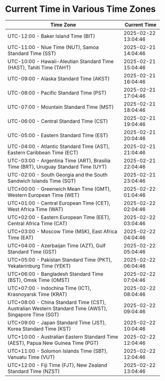 # Current Time in Various Time Zones

| Time Zone | Current Time |
|-----------|--------------|
| UTC-12:00 - Baker Island Time (BIT) | 2025-02-22 13:04:46 |
| UTC-11:00 - Niue Time (NUT), Samoa Standard Time (SST) | 2025-02-21 14:04:46 |
| UTC-10:00 - Hawaii-Aleutian Standard Time (HAST), Tahiti Time (TAHT) | 2025-02-21 15:04:46 |
| UTC-09:00 - Alaska Standard Time (AKST) | 2025-02-21 16:04:46 |
| UTC-08:00 - Pacific Standard Time (PST) | 2025-02-21 17:04:46 |
| UTC-07:00 - Mountain Standard Time (MST) | 2025-02-21 18:04:46 |
| UTC-06:00 - Central Standard Time (CST) | 2025-02-21 19:04:46 |
| UTC-05:00 - Eastern Standard Time (EST) | 2025-02-21 20:04:46 |
| UTC-04:00 - Atlantic Standard Time (AST), Eastern Caribbean Time (ECT) | 2025-02-21 21:04:46 |
| UTC-03:00 - Argentina Time (ART), Brasília Time (BRT), Uruguay Standard Time (UYT) | 2025-02-21 22:04:46 |
| UTC-02:00 - South Georgia and the South Sandwich Islands Time (SGT) | 2025-02-21 23:04:46 |
| UTC±00:00 - Greenwich Mean Time (GMT), Western European Time (WET) | 2025-02-22 01:04:46 |
| UTC+01:00 - Central European Time (CET), West Africa Time (WAT) | 2025-02-22 02:04:46 |
| UTC+02:00 - Eastern European Time (EET), Central Africa Time (CAT) | 2025-02-22 03:04:46 |
| UTC+03:00 - Moscow Time (MSK), East Africa Time (EAT) | 2025-02-22 04:04:46 |
| UTC+04:00 - Azerbaijan Time (AZT), Gulf Standard Time (GST) | 2025-02-22 05:04:46 |
| UTC+05:00 - Pakistan Standard Time (PKT), Yekaterinburg Time (YEKT) | 2025-02-22 06:04:46 |
| UTC+06:00 - Bangladesh Standard Time (BST), Omsk Time (OMST) | 2025-02-22 07:04:46 |
| UTC+07:00 - Indochina Time (ICT), Krasnoyarsk Time (KRAT) | 2025-02-22 08:04:46 |
| UTC+08:00 - China Standard Time (CST), Australian Western Standard Time (AWST), Singapore Time (SGT) | 2025-02-22 09:04:46 |
| UTC+09:00 - Japan Standard Time (JST), Korea Standard Time (KST) | 2025-02-22 10:04:46 |
| UTC+10:00 - Australian Eastern Standard Time (AEST), Papua New Guinea Time (PGT) | 2025-02-22 12:04:46 |
| UTC+11:00 - Solomon Islands Time (SBT), Vanuatu Time (VUT) | 2025-02-22 12:04:46 |
| UTC+12:00 - Fiji Time (FJT), New Zealand Standard Time (NZST) | 2025-02-22 13:04:46 |

